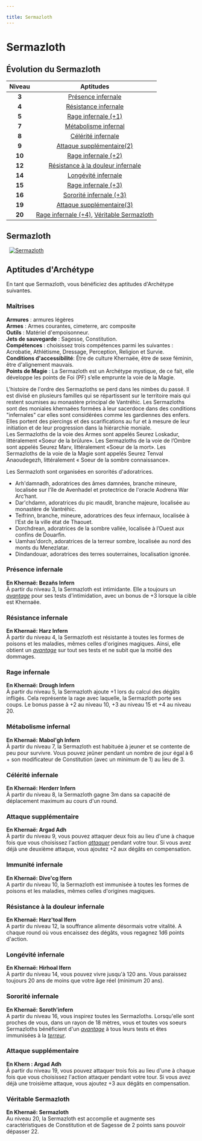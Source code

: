 ```yaml
---

title: Sermazloth
---
```

# Sermazloth   
## Évolution du Sermazloth  

|Niveau|Aptitudes|
|:-:|:-:|
|**3**|[Présence infernale](#presence-infernale)|
|**4**|[Résistance infernale](#resistance-infernale)|
|**5**|[Rage infernale (+1)](#rage-infernale)|
|**7**|[Métabolisme infernal](#metabolisme-infernal)|
|**8**|[Célérité infernale](#celerite-infernale)|
|**9**|[Attaque supplémentaire(2)](#attaque-supplementaire)|
|**10**|[Rage infernale (+2)](#rage-infernale)|
|**12**|[Résistance à la douleur infernale](#resistance-a-la-douleur-infernale)|
|**14**|[Longévité infernale](#longevite-infernale)|
|**15**|[Rage infernale (+3)](#rage-infernale)|
|**16**|[Sororité infernale (+3)](#sororite-infernale)|  
|**19**|[Attaque supplémentaire(3)](#attaque-supplementaire)|
|**20**|[Rage infernale (+4)](#rage-infernale), [Véritable Sermazloth](#veritable-sermazloth)  

## Sermazloth
&nbsp;
[![Sermazloth](https://www.douaratil.fr/illustrations/archetype/sermazlothm.png)](https://www.douaratil.fr/illustrations/archetype/sermazloth.jpg)

## Aptitudes d'Archétype  
En tant que Sermazloth, vous bénéficiez des aptitudes d'Archétype suivantes.

### Maîtrises  
**Armures** : armures légères  
**Armes** : Armes courantes, cimeterre, arc composite  
**Outils** : Matériel d'empoisonneur.    
**Jets de sauvegarde** : Sagesse, Constitution.    
**Compétences** : choisissez trois compétences parmi les suivantes : Acrobatie, Athlétisme, Dressage, Perception, Religion et Survie.    
**Conditions d'accessibilité**: Être de culture Khernaëe, être de sexe féminin, être d'alignement mauvais.    
**Points de Magie** : La Sermazloth est un Archétype mystique, de ce fait, elle développe les points de Foi (PF) s’elle emprunte la voie de la Magie.  

L'histoire de l'ordre des Sermazloths se perd dans les nimbes du passé. Il est divisé en plusieurs familles qui se répartissent sur le territoire mais qui restent soumises au monastère principal de Vantréhic. Les Sermazloths sont des moniales khernaëes formées à leur sacerdoce dans des conditions "infernales" car elles sont considérées comme les gardiennes des enfers. Elles portent des piercings et des scarifications au fur et à mesure de leur initiation et de leur progression dans la hiérarchie moniale.     
Les Sermazloths de la voie des Armes sont appelés Seurez Loskadur, littéralement «Soeur de la brûlure». Les Sermazloths de la voie de l’Ombre sont appelés Seurez Marv, littéralement «Soeur de la mort». Les Sermazloths de la voie de la Magie sont appelés Seurez Tenval Anaoudegezh, littéralement « Soeur de la sombre connaissance».  

Les Sermazloth sont organisées en sororités d'adoratrices.

- Arh'damnadh, adoratrices des âmes damnées, branche mineure, localisée sur l'île de Avenhadel et protectrice de l'oracle Aodrena War Arc’hant.  
- Dar'chdamn, adoratrices du pic maudit, branche majeure, localisée au monastère de Vantréhic.  
- Teifrinn, branche, mineure, adoratrices des feux infernaux, localisée à l’Est de la ville état de Thaouet.  
- Dorchdrean, adoratrices de la sombre vallée, localisée à l’Ouest aux confins de Douarfin.  
- Uamhas'dorch, adoratrices de la terreur sombre, localisée au nord des monts du Menezlatar.  
- Dindandouar, adoratrices des terres souterraines, localisation ignorée.  

### Présence infernale  
**En Khernaë: Bezañs Infern**    
À partir du niveau 3,  la Sermazloth est intimidante. Elle a toujours un [_avantage_](/utiliser-les-caracteristiques/#avantage-et-desavantage) pour ses tests d'intimidation, avec un bonus de +3 lorsque la cible est Khernaëe.   

### Résistance infernale  
**En Khernaë: Harz Infern**    
À partir du niveau 4, la Sermazloth est résistante à toutes les formes de poisons et les maladies, mêmes celles d'origines magiques. Ainsi, elle obtient un [_avantage_](/utiliser-les-caracteristiques/#avantage-et-desavantage) sur tout ses tests et ne subit que la moitié des dommages.    


### Rage infernale
**En Khernaë: Drough Infern**  
À partir du niveau 5,  la Sermazloth ajoute +1 lors du calcul des dégâts infligés. Cela représente la rage avec laquelle, la Sermazloth porte ses coups. Le bonus passe à +2 au niveau 10, +3 au niveau 15 et +4 au niveau 20.   

### Métabolisme infernal
**En Khernaë: Mabol'gh Infern**  
À partir du niveau 7, la Sermazloth est habituée à jeuner et se contente de peu pour survivre. Vous pouvez jeûner pendant un nombre de jour égal à 6 + son modificateur de Constitution (avec un minimum de 1) au lieu de 3.

### Célérité infernale
**En Khernaë: Herderr Infern**  
À partir du niveau 8,  la Sermazloth gagne 3m dans sa capacité de déplacement maximum au cours d'un round.

### Attaque supplémentaire  
**En Khernaë: Argad Adh**   
À partir du niveau 9, vous pouvez attaquer deux fois au lieu d'une à chaque fois que vous choisissez l'action [_attaquer_](/combattre/#attaquer) pendant votre tour. Si vous avez déjà une deuxième attaque, vous ajoutez +2 aux dégâts en compensation.  

### Immunité infernale
**En Khernaë: Dive'cg Ifern**  
A partir du niveau 10, la Sermazloth est immunisée à toutes les formes de poisons et les maladies, mêmes celles d'origines magiques.

### Résistance à la douleur infernale
**En Khernaë: Harz'toal Ifern**  
A partir du niveau 12, la souffrance alimente désormais votre vitalité. A chaque round où vous encaissez des dégâts, vous regagnez 1d6 points d'action.  

### Longévité infernale
**En Khernaë: Hirhoal Ifern**  
À partir du niveau 14, vous pouvez vivre jusqu'à 120 ans. Vous paraissez toujours 20 ans de moins que votre âge réel (minimum 20 ans).  

### Sororité infernale  
**En Khernaë: Soroth'infern**  
A partir du niveau 16, vous inspirez toutes les Sermazloths. Lorsqu'elle sont proches de vous, dans un rayon de 18 mètres, vous et toutes vos soeurs Sermazloths bénéficient d'un [_avantage_](/utiliser-les-caracteristiques/#avantage-et-desavantage) à tous leurs tests et êtes immunisées à la [_terreur_](/gerer-la-sante-du-personnage/#terrorise).  

### Attaque supplémentaire  
**En Khern : Argad Adh**  
À partir du niveau 19, vous pouvez attaquer trois fois au lieu d'une à chaque fois que vous choisissez l'action attaquer pendant votre tour. Si vous avez déjà une troisième attaque, vous ajoutez +3 aux dégâts en compensation.  

### Véritable Sermazloth  
**En Khernaë: Sermazloth**  
Au niveau 20, la Sermazloth est accomplie et augmente ses caractéristiques de Constitution et de Sagesse de 2 points sans pouvoir dépasser 22.
